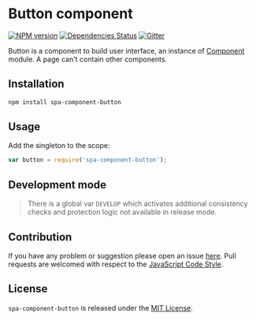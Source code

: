 Button component
================

[![NPM version](https://img.shields.io/npm/v/spa-component-button.svg?style=flat-square)](https://www.npmjs.com/package/spa-component-button)
[![Dependencies Status](https://img.shields.io/david/spasdk/component-button.svg?style=flat-square)](https://david-dm.org/spasdk/component-button)
[![Gitter](https://img.shields.io/badge/gitter-join%20chat-blue.svg?style=flat-square)](https://gitter.im/DarkPark/spasdk)


Button is a component to build user interface, an instance of [Component](https://github.com/spasdk/component) module.
A page can't contain other components.


## Installation ##

```bash
npm install spa-component-button
```


## Usage ##

Add the singleton to the scope:

```js
var button = require('spa-component-button');
```


## Development mode ##

> There is a global var `DEVELOP` which activates additional consistency checks and protection logic not available in release mode.


## Contribution ##

If you have any problem or suggestion please open an issue [here](https://github.com/spasdk/component-button/issues).
Pull requests are welcomed with respect to the [JavaScript Code Style](https://github.com/DarkPark/jscs).


## License ##

`spa-component-button` is released under the [MIT License](license.md).

